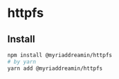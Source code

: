 
# httpfs

## Install

```bash
npm install @myriaddreamin/httpfs
# by yarn
yarn add @myriaddreamin/httpfs
```
